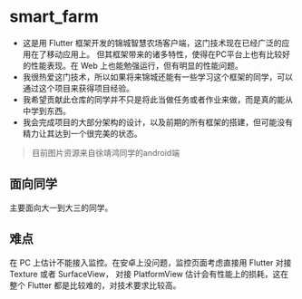 # smart_farm

- 这是用 Flutter 框架开发的锦城智慧农场客户端，这门技术现在已经广泛的应用在了移动应用上。
但其框架带来的诸多特性，使得在PC平台上也有比较好的性能表现。在 Web 上也能勉强运行，但有明显的性能问题。
- 我很热爱这门技术，所以如果将来锦城还能有一些学习这个框架的同学，可以通过这个项目来获得项目经验。
- 我希望贡献此仓库的同学并不只是将此当做任务或者作业来做，而是真的能从中学到东西。
- 我会完成项目的大部分架构的设计，以及前期的所有框架的搭建，但可能没有精力让其达到一个很完美的状态。

> 目前图片资源来自徐靖鸿同学的android端

## 面向同学

主要面向大一到大三的同学。
## 难点

在 PC 上估计不能接入监控。在安卓上没问题，监控页面考虑直接用 Flutter 对接 Texture 或者 SurfaceView，
对接 PlatformView 估计会有性能上的损耗，这在整个 Flutter 都是比较难的，对技术要求比较高。
